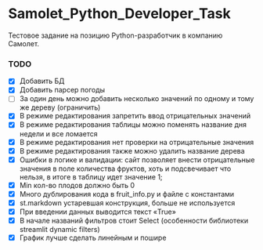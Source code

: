 # Samolet_Python_Developer_Task
Тестовое задание на позицию Python-разработчик в компанию Самолет.
### TODO
- [x] Добавить БД
- [x] Добавить парсер погоды
- [ ] За один день можно добавить несколько значений по одному и тому же дереву (ограничить)
- [x] В режиме редактирования запретить ввод отрицательных значений
- [x] В режиме редактирования таблицы можно поменять название дня недели и все ломается
- [x] В режиме редактирования нет проверки на отрицательные значения
- [x] В режиме редактирования также можно удалить название дерева
- [x] Ошибки в логике и валидации: сайт позволяет внести отрицательные значения в поле количества фруктов, хоть и подсвечивает что нельзя, в итоге в таблицу идет значение 1;
- [x] Min кол-во плодов должно быть 0
- [x] Много дублирования кода в fruit_info.py и файле с константами
- [x] st.markdown устаревшая конструкция, больше не используется
- [x] При введении данных выводится текст «True»
- [x] В начале названий фильтров стоит Select (особенности библиотеки streamlit dynamic filters)
- [x] График лучше сделать линейным и пошире

